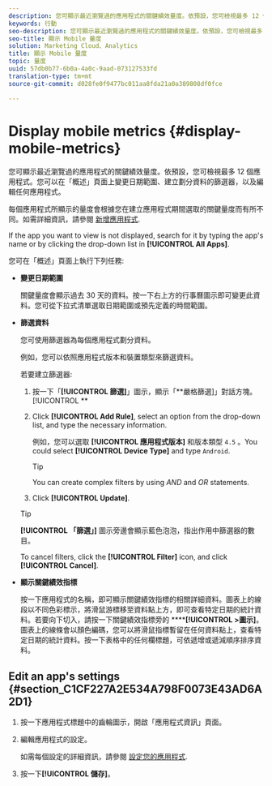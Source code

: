 ```yaml
---
description: 您可顯示最近瀏覽過的應用程式的關鍵績效量度。依預設，您可檢視最多 12 個應用程式。您可以在「概述」頁面上變更日期範圍、建立劃分資料的篩選器，以及編輯任何應用程式。
keywords: 行動
seo-description: 您可顯示最近瀏覽過的應用程式的關鍵績效量度。依預設，您可檢視最多 12 個應用程式。您可以在「概述」頁面上變更日期範圍、建立劃分資料的篩選器，以及編輯任何應用程式。
seo-title: 顯示 Mobile 量度
solution: Marketing Cloud、Analytics
title: 顯示 Mobile 量度
topic: 量度
uuid: 57db0b77-6b0a-4a0c-9aad-073127533fd
translation-type: tm+mt
source-git-commit: d028fe0f9477bc011aa8fda21a0a389808df0fce

---
```



# Display mobile metrics {#display-mobile-metrics}

您可顯示最近瀏覽過的應用程式的關鍵績效量度。依預設，您可檢視最多 12 個應用程式。您可以在「概述」頁面上變更日期範圍、建立劃分資料的篩選器，以及編輯任何應用程式。

每個應用程式所顯示的量度會根據您在建立應用程式期間選取的關鍵量度而有所不同。如需詳細資訊，請參閱 [新增應用程式](/help/using/manage-apps/t-new-app.md).

If the app you want to view is not displayed, search for it by typing the app's name or by clicking the drop-down list in **[!UICONTROL All Apps]**.

您可在「概述」頁面上執行下列任務:

* **變更日期範圍**

   關鍵量度會顯示過去 30 天的資料。按一下右上方的行事曆圖示即可變更此資料。您可從下拉式清單選取日期範圍或預先定義的時間範圍。

* **篩選資料**

   您可使用篩選器為每個應用程式劃分資料。

   例如，您可以依照應用程式版本和裝置類型來篩選資料。

   若要建立篩選器:

   1. 按一下「**[!UICONTROL 篩選]**」圖示，顯示「**嚴格篩選]」對話方塊。[!UICONTROL **
   1. Click **[!UICONTROL Add Rule]**, select an option from the drop-down list, and type the necessary information.

      例如，您可以選取 **[!UICONTROL 應用程式版本]** 和版本類型 `4.5` 。You could select **[!UICONTROL Device Type]** and type `Android`.

      >[!TIP]
      >
      >You can create complex filters by using *AND* and *OR* statements.

   1. Click **[!UICONTROL Update]**.
   >[!TIP]
   >
   >**[!UICONTROL 「篩選」]** 圖示旁邊會顯示藍色泡泡，指出作用中篩選器的數目。

   To cancel filters, click the **[!UICONTROL Filter]** icon, and click **[!UICONTROL Cancel]**.

* **顯示關鍵績效指標**

   按一下應用程式的名稱，即可顯示關鍵績效指標的相關詳細資料。圖表上的線段以不同色彩標示，將滑鼠游標移至資料點上方，即可查看特定日期的統計資料。若要向下切入，請按一下關鍵績效指標旁的 ******[!UICONTROL &gt;圖示]**。圖表上的線條會以顏色編碼，您可以將滑鼠指標暫留在任何資料點上，查看特定日期的統計資料。按一下表格中的任何欄標題，可依遞增或遞減順序排序資料。

## Edit an app's settings {#section_C1CF227A2E534A798F0073E43AD6A2D1}

1. 按一下應用程式標題中的齒輪圖示，開啟「應用程式資訊」頁面。
1. 編輯應用程式的設定。

   如需每個設定的詳細資訊，請參閱 [設定您的應用程式](/help/using/c-manage-app-settings/c-mob-confg-app/c-mob-confg-app.md).

1. 按一下&#x200B;**[!UICONTROL 儲存]**。
